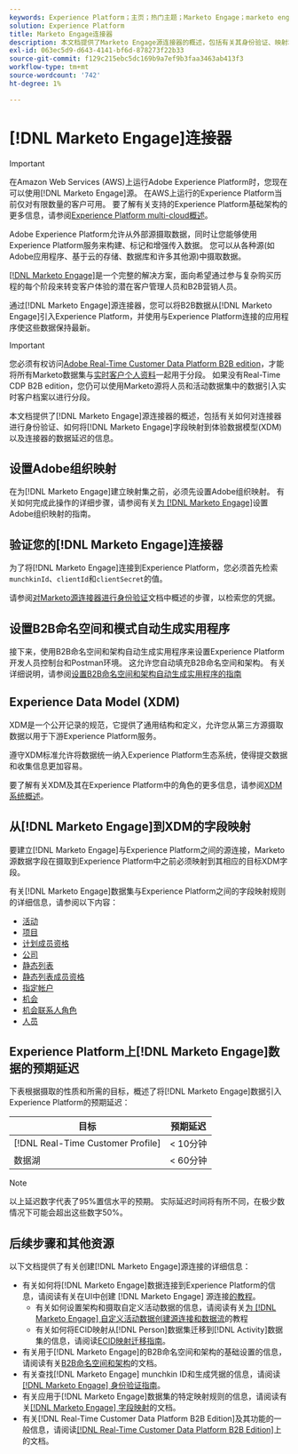 ```yaml
---
keywords: Experience Platform；主页；热门主题；Marketo Engage；marketo engage；marketo
solution: Experience Platform
title: Marketo Engage连接器
description: 本文档提供了Marketo Engage源连接器的概述，包括有关其身份验证、映射和数据延迟的信息。
exl-id: 063ec5d9-d643-4141-bf6d-878273f22b33
source-git-commit: f129c215ebc5dc169b9a7ef9b3faa3463ab413f3
workflow-type: tm+mt
source-wordcount: '742'
ht-degree: 1%

---
```


# [!DNL Marketo Engage]连接器

>[!IMPORTANT]
>
>在Amazon Web Services (AWS)上运行Adobe Experience Platform时，您现在可以使用[!DNL Marketo Engage]源。 在AWS上运行的Experience Platform当前仅对有限数量的客户可用。 要了解有关支持的Experience Platform基础架构的更多信息，请参阅[Experience Platform multi-cloud概述](../../../../landing/multi-cloud.md)。

Adobe Experience Platform允许从外部源摄取数据，同时让您能够使用Experience Platform服务来构建、标记和增强传入数据。 您可以从各种源(如Adobe应用程序、基于云的存储、数据库和许多其他源)中摄取数据。

[[!DNL Marketo Engage]](https://www.marketo.com/software/)是一个完整的解决方案，面向希望通过参与复杂购买历程的每个阶段来转变客户体验的潜在客户管理人员和B2B营销人员。

通过[!DNL Marketo Engage]源连接器，您可以将B2B数据从[!DNL Marketo Engage]引入Experience Platform，并使用与Experience Platform连接的应用程序使这些数据保持最新。

>[!IMPORTANT]
>
>您必须有权访问[Adobe Real-Time Customer Data Platform B2B edition](../../../../rtcdp/b2b-overview.md)，才能将所有Marketo数据集与[实时客户个人资料](../../../../profile/home.md)一起用于分段。 如果没有Real-Time CDP B2B edition，您仍可以使用Marketo源将人员和活动数据集中的数据引入实时客户档案以进行分段。

本文档提供了[!DNL Marketo Engage]源连接器的概述，包括有关如何对连接器进行身份验证、如何将[!DNL Marketo Engage]字段映射到体验数据模型(XDM)以及连接器的数据延迟的信息。

## 设置Adobe组织映射

在为[!DNL Marketo Engage]建立映射集之前，必须先设置Adobe组织映射。 有关如何完成此操作的详细步骤，请参阅有关[为 [!DNL Marketo Engage]](https://experienceleague.adobe.com/docs/marketo/using/product-docs/core-marketo-concepts/miscellaneous/set-up-adobe-organization-mapping.html?lang=zh-Hans)设置Adobe组织映射的指南。

## 验证您的[!DNL Marketo Engage]连接器

为了将[!DNL Marketo Engage]连接到Experience Platform，您必须首先检索`munchkinId`、`clientId`和`clientSecret`的值。

请参阅[对Marketo源连接器进行身份验证](./marketo-auth.md)文档中概述的步骤，以检索您的凭据。

## 设置B2B命名空间和模式自动生成实用程序

接下来，使用B2B命名空间和架构自动生成实用程序来设置Experience Platform开发人员控制台和Postman环境。 这允许您自动填充B2B命名空间和架构。 有关详细说明，请参阅[设置B2B命名空间和架构自动生成实用程序的指南](./marketo-namespaces.md)

## Experience Data Model (XDM)

XDM是一个公开记录的规范，它提供了通用结构和定义，允许您从第三方源摄取数据以用于下游Experience Platform服务。

遵守XDM标准允许将数据统一纳入Experience Platform生态系统，使得提交数据和收集信息更加容易。

要了解有关XDM及其在Experience Platform中的角色的更多信息，请参阅[XDM系统概述](../../../../xdm/home.md)。

## 从[!DNL Marketo Engage]到XDM的字段映射

要建立[!DNL Marketo Engage]与Experience Platform之间的源连接，Marketo源数据字段在摄取到Experience Platform中之前必须映射到其相应的目标XDM字段。

有关[!DNL Marketo Engage]数据集与Experience Platform之间的字段映射规则的详细信息，请参阅以下内容：

* [活动](../mapping/marketo.md#activities)
* [项目](../mapping/marketo.md#programs)
* [计划成员资格](../mapping/marketo.md#program-memberships)
* [公司](../mapping/marketo.md#companies)
* [静态列表](../mapping/marketo.md#static-lists)
* [静态列表成员资格](../mapping/marketo.md#static-list-memberships)
* [指定帐户](../mapping/marketo.md#named-accounts)
* [机会](../mapping/marketo.md#opportunities)
* [机会联系人角色](../mapping/marketo.md#opportunity-contact-roles)
* [人员](../mapping/marketo.md#persons)

## Experience Platform上[!DNL Marketo Engage]数据的预期延迟

下表根据摄取的性质和所需的目标，概述了将[!DNL Marketo Engage]数据引入Experience Platform的预期延迟：

| 目标 | 预期延迟 |
| ----------- | ---------------- |
| [!DNL Real-Time Customer Profile] | &lt; 10分钟 |
| 数据湖 | &lt; 60分钟 |

>[!NOTE]
>
>以上延迟数字代表了95%置信水平的预期。 实际延迟时间将有所不同，在极少数情况下可能会超出这些数字50%。

## 后续步骤和其他资源

以下文档提供了有关创建[!DNL Marketo Engage]源连接的详细信息：

* 有关如何将[!DNL Marketo Engage]数据连接到Experience Platform的信息，请阅读有关在UI中创建 [!DNL Marketo Engage] 源连接[的教程](../../../tutorials/ui/create/adobe-applications/marketo.md)。
   * 有关如何设置架构和摄取自定义活动数据的信息，请阅读有关[为 [!DNL Marketo Engage] 自定义活动数据创建源连接和数据流](../../../tutorials/ui/create/adobe-applications/marketo-custom-activities.md)的教程
   * 有关如何将ECID映射从[!DNL Person]数据集迁移到[!DNL Activity]数据集的信息，请阅读[ECID映射迁移指南](./migration.md)。
* 有关用于[!DNL Marketo Engage]的B2B命名空间和架构的基础设置的信息，请阅读有关[B2B命名空间和架构](./marketo-namespaces.md)的文档。
* 有关查找[!DNL Marketo Engage] munchkin ID和生成凭据的信息，请阅读[[!DNL Marketo Engage] 身份验证指南](./marketo-auth.md)。
* 有关应用于[!DNL Marketo Engage]数据集的特定映射规则的信息，请阅读有关[[!DNL Marketo Engage] 字段映射](../mapping/marketo.md)的文档。
* 有关[!DNL Real-Time Customer Data Platform B2B Edition]及其功能的一般信息，请阅读[[!DNL Real-Time Customer Data Platform B2B Edition]](../../../../rtcdp/b2b-overview.md)上的文档。
